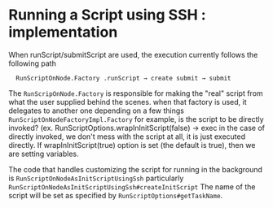# Running a Script using SSH : implementation
When runScript/submitScript are used, the execution currently follows the following path

```
  RunScriptOnNode.Factory .runScript → create submit → submit
```

The `RunScripOnNode.Factory` is responsible for making the  "real"
 script from what the user supplied  behind the scenes.
 when that factory is used, it  delegates to another one depending on a few things  `RunScriptOnNodeFactoryImpl.Factory`  for example, is the script to be directly invoked?
(ex. RunScriptOptions.wrapInInitScript(false) &rarr; exec in the case of directly invoked, we don't mess with
the script at all,  it is just executed directly.
If wrapInInitScript(true) option is set (the default is true), then we are setting variables.

The code that handles customizing the script for  running in the
background is `RunScriptOnNodeAsInitScriptUsingSsh` particularly `RunScriptOnNodeAsInitScriptUsingSsh#createInitScript`
The name of the script will be set as specified by  `RunScriptOptions#getTaskName`.
